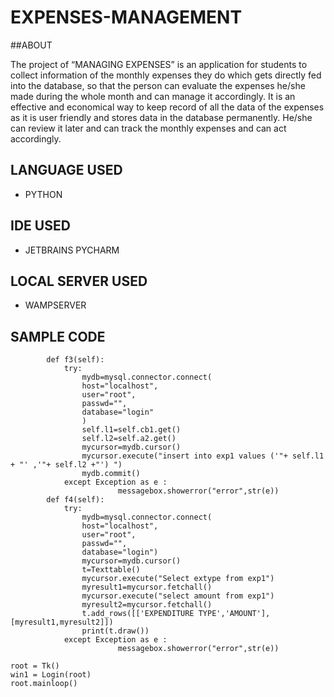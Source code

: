 # **EXPENSES-MANAGEMENT**

##ABOUT

The  project of “MANAGING EXPENSES” is an application for students to collect information of the monthly expenses they do which gets directly fed into the database, 
so that the person can evaluate the expenses he/she made during the whole month and can manage it accordingly. 
It is an effective and economical way to keep record of all the data of the expenses as it is user friendly and stores data in the database permanently. 
He/she can review it later and can track the monthly expenses and can act accordingly.

## LANGUAGE USED

* PYTHON

## IDE USED

* JETBRAINS PYCHARM

## LOCAL SERVER USED

* WAMPSERVER

## SAMPLE CODE

```
        def f3(self):
            try:
                mydb=mysql.connector.connect(
                host="localhost",
                user="root",
                passwd="",
                database="login"
                )
                self.l1=self.cb1.get()
                self.l2=self.a2.get()
                mycursor=mydb.cursor()
                mycursor.execute("insert into exp1 values ('"+ self.l1 + "' ,'"+ self.l2 +"') ")
                mydb.commit()
            except Exception as e :
                        messagebox.showerror("error",str(e))
        def f4(self):
            try:
                mydb=mysql.connector.connect(
                host="localhost",
                user="root",
                passwd="",
                database="login")
                mycursor=mydb.cursor()
                t=Texttable()
                mycursor.execute("Select extype from exp1")
                myresult1=mycursor.fetchall()
                mycursor.execute("select amount from exp1")
                myresult2=mycursor.fetchall()
                t.add_rows([['EXPENDITURE TYPE','AMOUNT'],[myresult1,myresult2]])
                print(t.draw())
            except Exception as e :
                        messagebox.showerror("error",str(e))

root = Tk()
win1 = Login(root)
root.mainloop()
```
